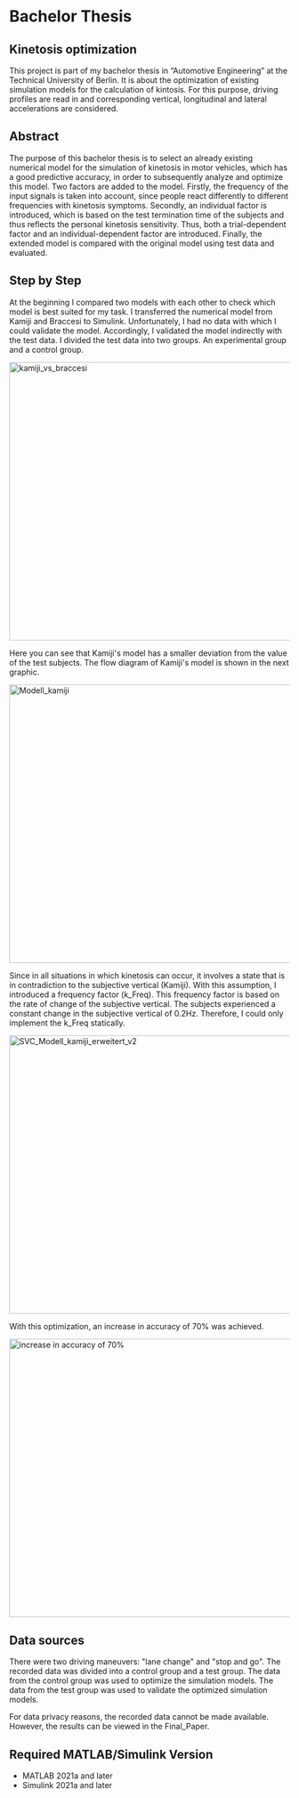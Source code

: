 # Bachelor Thesis
## Kinetosis optimization
This project is part of my bachelor thesis in “Automotive Engineering” at the Technical University of Berlin. It is about the optimization of existing simulation models for the calculation of kintosis. For this purpose, driving profiles are read in and corresponding vertical, longitudinal and lateral accelerations are considered.

## Abstract
The purpose of this bachelor thesis is to select an already existing numerical model for the simulation of kinetosis in motor vehicles, which has a good predictive accuracy, in order to subsequently analyze and optimize this model. 
Two factors are added to the model. Firstly, the frequency of the input signals is taken into account, since people react differently to different frequencies with kinetosis symptoms. Secondly, an individual factor is introduced, which is based on the test termination time of the subjects and thus reflects the personal kinetosis sensitivity. Thus, both a trial-dependent factor and an individual-dependent factor are introduced.
Finally, the extended model is compared with the original model using test data and evaluated.

## Step by Step
At the beginning I compared two models with each other to check which model is best suited for my task. I transferred the numerical model from Kamiji and Braccesi to Simulink.
Unfortunately, I had no data with which I could validate the model. Accordingly, I validated the model indirectly with the test data. I divided the test data into two groups. An experimental group and a control group.

<img src="https://github.com/user-attachments/assets/fb809db5-9d5b-48f0-aad0-9a94ee9d1f55" alt="kamiji_vs_braccesi" width="600" height="500"><br>

Here you can see that Kamiji's model has a smaller deviation from the value of the test subjects. The flow diagram of Kamiji's model is shown in the next graphic.

<img src="https://github.com/user-attachments/assets/1c9b08a3-ee34-4dc7-bc76-c60d2f21bac7" alt="Modell_kamiji" width="600" height="500"><br>

Since in all situations in which kinetosis can occur, it involves a state that is in contradiction to the subjective vertical (Kamiji). With this assumption, I introduced a frequency factor (k_Freq). This frequency factor is based on the rate of change of the subjective vertical. The subjects experienced a constant change in the subjective vertical of 0.2Hz. Therefore, I could only implement the k_Freq statically.

<img src="https://github.com/user-attachments/assets/cac4e73d-6862-42c0-9ac3-bc8bbc817dd3" alt="SVC_Modell_kamiji_erweitert_v2" width="800" height="500"><br>

With this optimization, an increase in accuracy of 70% was achieved.

<img src="https://github.com/user-attachments/assets/e2c379d0-65d1-41b4-a845-0778fd928dcd" alt="increase in accuracy of 70%" width="600" height="500"><br>



## Data sources
There were two driving maneuvers: "lane change" and "stop and go".
The recorded data was divided into a control group and a test group.
The data from the control group was used to optimize the simulation models. The data from the test group was used to validate the optimized simulation models.

For data privacy reasons, the recorded data cannot be made available.
However, the results can be viewed in the Final_Paper.

## Required MATLAB/Simulink Version 
- MATLAB 2021a and later
- Simulink 2021a and later
